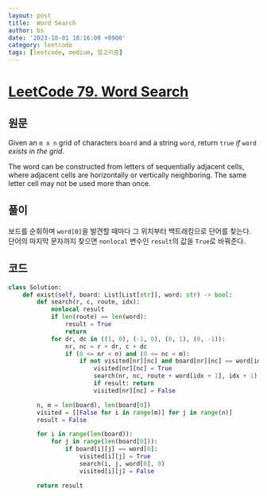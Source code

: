 ```yaml
---
layout: post
title:  Word Search
author: bs
date: '2023-10-01 18:16:00 +0900'
category: leetcode
tags: [leetcode, medium, 알고리즘]
---
```


# [LeetCode 79. Word Search](https://leetcode.com/problems/word-search/)

## 원문
Given an `m x n` grid of characters `board` and a string `word`, return `true` *if* `word` *exists in the grid*.

The word can be constructed from letters of sequentially adjacent cells, where adjacent cells are horizontally or vertically neighboring. The same letter cell may not be used more than once.

## 풀이
보드를 순회하며 `word[0]`을 발견할 때마다 그 위치부터 백트래킹으로 단어를 찾는다.<br>
단어의 마지막 문자까지 찾으면 `nonlocal` 변수인 `result`의 값을 `True`로 바꿔준다.

## 코드
```python
class Solution:
    def exist(self, board: List[List[str]], word: str) -> bool:
        def search(r, c, route, idx):
            nonlocal result
            if len(route) == len(word):
                result = True
                return
            for dr, dc in ((1, 0), (-1, 0), (0, 1), (0, -1)):
                nr, nc = r + dr, c + dc
                if (0 <= nr < n) and (0 <= nc < m):
                    if not visited[nr][nc] and board[nr][nc] == word[idx + 1]:
                        visited[nr][nc] = True
                        search(nr, nc, route + word[idx + 1], idx + 1)
                        if result: return
                        visited[nr][nc] = False

        n, m = len(board), len(board[0])
        visited = [[False for i in range(m)] for j in range(n)]
        result = False

        for i in range(len(board)):
            for j in range(len(board[0])):
                if board[i][j] == word[0]:
                    visited[i][j] = True
                    search(i, j, word[0], 0)
                    visited[i][j] = False

        return result
```